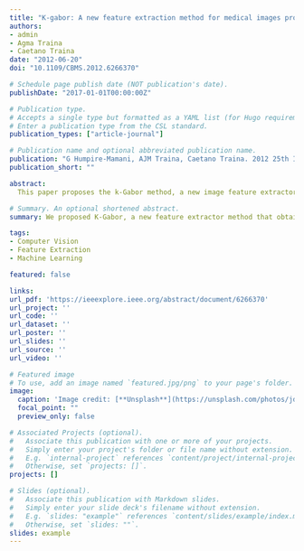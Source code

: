 ```yaml
---
title: "K-gabor: A new feature extraction method for medical images providing internal analysis"
authors:
- admin
- Agma Traina
- Caetano Traina
date: "2012-06-20"
doi: "10.1109/CBMS.2012.6266370"

# Schedule page publish date (NOT publication's date).
publishDate: "2017-01-01T00:00:00Z"

# Publication type.
# Accepts a single type but formatted as a YAML list (for Hugo requirements).
# Enter a publication type from the CSL standard.
publication_types: ["article-journal"]

# Publication name and optional abbreviated publication name.
publication: "G Humpire-Mamani, AJM Traina, Caetano Traina. 2012 25th IEEE International Symposium on Computer-Based Medical Systems (CBMS)."
publication_short: ""

abstract:
  This paper proposes the k-Gabor method, a new image feature extractor that captures texture information from medical image regions without a costly segmentation usually associated to texture extractors. It employs Gabor filters, thus, the k-Gabor method can quantify texture information from specific regions, tissues and internal structures of the images providing a succint representation for a richer image analysis. The feature vectors generated describe the images more precisely than other methods from the literature, as shown in the experiments. Besides providing meaningful information from the images, the cost to obtain it is very small, since the total time to extract the k-Gabor features was always only fractions of seconds.

# Summary. An optional shortened abstract.
summary: We proposed K-Gabor, a new feature extractor method that obtains gabor features in different levels of the image.

tags:
- Computer Vision
- Feature Extraction
- Machine Learning

featured: false

links:
url_pdf: 'https://ieeexplore.ieee.org/abstract/document/6266370'
url_project: ''
url_code: ''
url_dataset: ''
url_poster: ''
url_slides: ''
url_source: ''
url_video: ''

# Featured image
# To use, add an image named `featured.jpg/png` to your page's folder. 
image:
  caption: 'Image credit: [**Unsplash**](https://unsplash.com/photos/jdD8gXaTZsc)'
  focal_point: ""
  preview_only: false

# Associated Projects (optional).
#   Associate this publication with one or more of your projects.
#   Simply enter your project's folder or file name without extension.
#   E.g. `internal-project` references `content/project/internal-project/index.md`.
#   Otherwise, set `projects: []`.
projects: []

# Slides (optional).
#   Associate this publication with Markdown slides.
#   Simply enter your slide deck's filename without extension.
#   E.g. `slides: "example"` references `content/slides/example/index.md`.
#   Otherwise, set `slides: ""`.
slides: example
---
```

